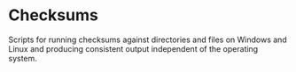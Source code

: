# Checksums

Scripts for running checksums against directories and files on
Windows and Linux and producing consistent output independent of the
operating system.
